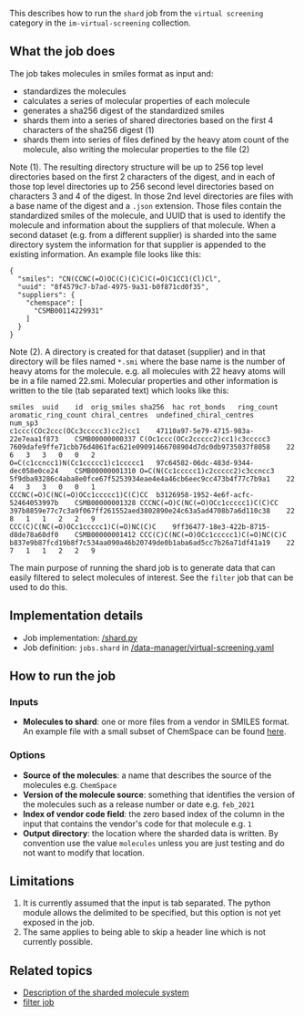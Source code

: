 This describes how to run the `shard` job from the `virtual screening` category in the `im-virtual-screening` collection.

## What the job does

The job takes molecules in smiles format as input and:
* standardizes the molecules
* calculates a series of molecular properties of each molecule
* generates a sha256 digest of the standardized smiles
* shards them into a series of shared directories based on the first 4 characters of the sha256 digest (1)
* shards them into series of files defined by the heavy atom count of the molecule, also writing the molecular properties to the file (2)

Note (1).  The resulting directory structure will be up to 256 top level directories based on the first 2 characters of the digest, and in each of those top level directories up to 256 second level directories based on characters 3 and 4 of the digest. In those 2nd level directories are files with a base name of the digest  and a `.json` extension. Those files contain the standardized smiles of the molecule, and UUID that is used to identify the molecule and information about the suppliers of that molecule. When a second dataset (e.g. from a different supplier) is sharded into the same directory system the information for that supplier is appended to the existing information.  An example file looks like this:
```
{
  "smiles": "CN(CCNC(=O)OC(C)(C)C)C(=O)C1CC1(Cl)Cl",
  "uuid": "8f4579c7-b7ad-4975-9a31-b0f871cd0f35",
  "suppliers": {
    "chemspace": [
      "CSMB00114229931"
    ]
  }
}
```

Note (2). A directory is created for that dataset (supplier) and in that directory will be files named `*.smi` where the base name is the number of heavy atoms for the molecule. e.g. all molecules with 22 heavy atoms will be in a  file named 22.smi. Molecular properties and other information is written to the tile (tab separated text) which looks like this:
```
smiles	uuid	id	orig_smiles	sha256	hac	rot_bonds	ring_count	aromatic_ring_count	chiral_centres	undefined_chiral_centres	num_sp3
c1ccc(COc2ccc(OCc3ccccc3)cc2)cc1	47110a97-5e79-4715-983a-22e7eaa1f873	CSMB00000000337	C(Oc1ccc(OCc2ccccc2)cc1)c3ccccc3	7609dafe9ffe71cbb76d4061fac621e09091466708904d7dc0db9735037f8058	22	6	3	3	0	0	2
O=C(c1ccncc1)N(Cc1ccccc1)c1ccccc1	97c64582-06dc-483d-9344-dec058e0ce24	CSMB00000001310	O=C(N(Cc1ccccc1)c2ccccc2)c3ccncc3	5f9dba93286c4aba8e0fce67f5253934eae4e4a46cb6eec9cc473b4f77c7b9a1	22	4	3	3	0	0	1
CCCNC(=O)C(NC(=O)OCc1ccccc1)C(C)CC	b3126958-1952-4e6f-acfc-52464053997b	CSMB00000001328	CCCNC(=O)C(NC(=O)OCc1ccccc1)C(C)CC	397b8859e77c7c3a9f067ff261552aed3802890e24c63a5ad4708b7a6d110c38	22	8	1	1	2	2	9
CCC(C)C(NC(=O)OCc1ccccc1)C(=O)NC(C)C	9ff36477-18e3-422b-8715-d8de78a60df0	CSMB00000001412	CCC(C)C(NC(=O)OCc1ccccc1)C(=O)NC(C)C	b837e9b87fcd19b8f7c534aa090a46b20749de0b1aba6ad5cc7b26a71df41a19	22	7	1	1	2	2	9
```

The main purpose of running the shard job is to generate data that can easily filtered to select molecules of interest. See the `filter` job that can be used to do this.

## Implementation details

* Job implementation: [/shard.py]()
* Job definition: `jobs.shard` in [/data-manager/virtual-screening.yaml]()

## How to run the job

### Inputs
* **Molecules to shard**: one or more files from a vendor in SMILES format. An example file with a small subset of ChemSpace can be found [here](https://github.com/InformaticsMatters/virtual-screening/blob/main/data/100000.smi).

### Options
* **Source of the molecules**: a name that describes the source of the molecules e.g. `ChemSpace`
* **Version of the molecule source**: something that identifies the version of the molecules such as a release number or date e.g.  `feb_2021`
* **Index of vendor code field**: the zero based index of the column in the input that contains the vendor's code for that molecule e.g. `1`
* **Output directory**: the location where the sharded data is written. By convention use the value `molecules` unless you are just testing and do not want to modify that location.

## Limitations
1. It is currently assumed that the input is tab separated. The python module allows the delimited to be specified, but this option is not yet exposed in the job.
2. The same applies to being able to skip a header line which is not currently possible.

## Related topics

* [Description of the sharded molecule system](https://discourse.squonk.it/t/the-sharded-molecule-system/88)
* [filter job](filter.md)